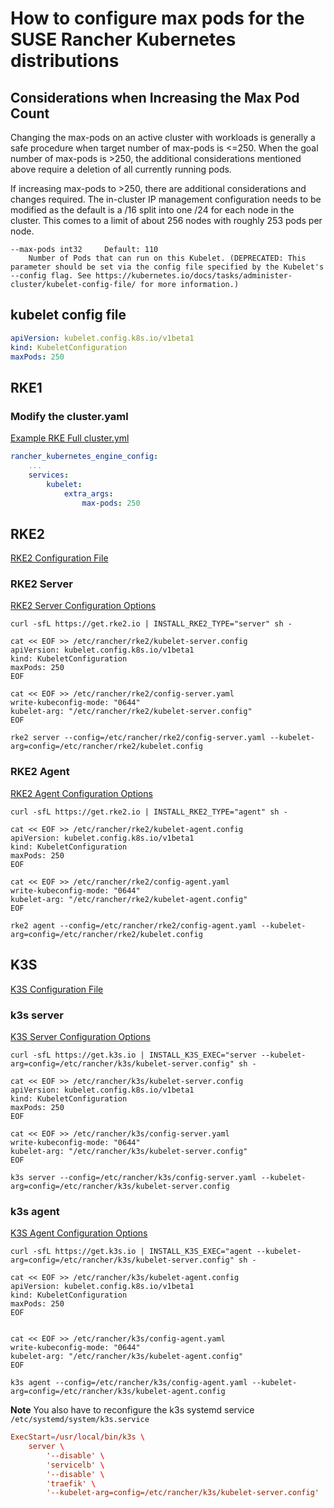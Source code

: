 # How to configure max pods for the SUSE Rancher Kubernetes distributions

## Considerations when Increasing the Max Pod Count

Changing the max-pods on an active cluster with workloads is generally a safe procedure when target number of max-pods is <=250. When the goal number of max-pods is >250, the additional considerations mentioned above require a deletion of all currently running pods.

If increasing max-pods to >250, there are additional considerations and changes required. The in-cluster IP management configuration needs to be modified as the default is a /16 split into one /24 for each node in the cluster. This comes to a limit of about 256 nodes with roughly 253 pods per node.

```console
--max-pods int32     Default: 110
    Number of Pods that can run on this Kubelet. (DEPRECATED: This parameter should be set via the config file specified by the Kubelet's --config flag. See https://kubernetes.io/docs/tasks/administer-cluster/kubelet-config-file/ for more information.)
```

## kubelet config file

```yml
apiVersion: kubelet.config.k8s.io/v1beta1
kind: KubeletConfiguration
maxPods: 250
```

## RKE1

### Modify the cluster.yaml

[Example RKE Full cluster.yml](https://rancher.com/docs/rke/latest/en/example-yamls/#full-cluster-yml-example)

```yml
rancher_kubernetes_engine_config:
    ...
    services:
        kubelet:
            extra_args:
                max-pods: 250
```

## RKE2

[RKE2 Configuration File](https://docs.rke2.io/install/install_options/install_options/#configuration-file)

### RKE2 Server

[RKE2 Server Configuration Options](https://docs.rke2.io/install/install_options/server_config/)

```shell
curl -sfL https://get.rke2.io | INSTALL_RKE2_TYPE="server" sh -

cat << EOF >> /etc/rancher/rke2/kubelet-server.config
apiVersion: kubelet.config.k8s.io/v1beta1
kind: KubeletConfiguration
maxPods: 250
EOF

cat << EOF >> /etc/rancher/rke2/config-server.yaml
write-kubeconfig-mode: "0644"
kubelet-arg: "/etc/rancher/rke2/kubelet-server.config"
EOF

rke2 server --config=/etc/rancher/rke2/config-server.yaml --kubelet-arg=config=/etc/rancher/rke2/kubelet.config
```

### RKE2 Agent

[RKE2 Agent Configuration Options](https://docs.rke2.io/install/install_options/linux_agent_config/)

```shell
curl -sfL https://get.rke2.io | INSTALL_RKE2_TYPE="agent" sh -

cat << EOF >> /etc/rancher/rke2/kubelet-agent.config
apiVersion: kubelet.config.k8s.io/v1beta1
kind: KubeletConfiguration
maxPods: 250
EOF

cat << EOF >> /etc/rancher/rke2/config-agent.yaml
write-kubeconfig-mode: "0644"
kubelet-arg: "/etc/rancher/rke2/kubelet-agent.config"
EOF

rke2 agent --config=/etc/rancher/rke2/config-agent.yaml --kubelet-arg=config=/etc/rancher/rke2/kubelet.config
```

## K3S

[K3S Configuration File](https://rancher.com/docs/k3s/latest/en/installation/install-options/how-to-flags/)

### k3s server

[K3S Server Configuration Options](https://rancher.com/docs/k3s/latest/en/installation/install-options/server-config/)

```shell
curl -sfL https://get.k3s.io | INSTALL_K3S_EXEC="server --kubelet-arg=config=/etc/rancher/k3s/kubelet-server.config" sh -

cat << EOF >> /etc/rancher/k3s/kubelet-server.config
apiVersion: kubelet.config.k8s.io/v1beta1
kind: KubeletConfiguration
maxPods: 250
EOF

cat << EOF >> /etc/rancher/k3s/config-server.yaml
write-kubeconfig-mode: "0644"
kubelet-arg: "/etc/rancher/k3s/kubelet-server.config"
EOF

k3s server --config=/etc/rancher/k3s/config-server.yaml --kubelet-arg=config=/etc/rancher/k3s/kubelet-server.config
```

### k3s agent

[K3S Agent Configuration Options](https://rancher.com/docs/k3s/latest/en/installation/install-options/agent-config/)

```shell
curl -sfL https://get.k3s.io | INSTALL_K3S_EXEC="agent --kubelet-arg=config=/etc/rancher/k3s/kubelet-server.config" sh -

cat << EOF >> /etc/rancher/k3s/kubelet-agent.config
apiVersion: kubelet.config.k8s.io/v1beta1
kind: KubeletConfiguration
maxPods: 250
EOF


cat << EOF >> /etc/rancher/k3s/config-agent.yaml
write-kubeconfig-mode: "0644"
kubelet-arg: "/etc/rancher/k3s/kubelet-agent.config"
EOF

k3s agent --config=/etc/rancher/k3s/config-agent.yaml --kubelet-arg=config=/etc/rancher/k3s/kubelet-agent.config
```

**Note** You also have to reconfigure the k3s systemd service `/etc/systemd/system/k3s.service`

```conf
ExecStart=/usr/local/bin/k3s \
    server \
        '--disable' \
        'servicelb' \
        '--disable' \
        'traefik' \
        '--kubelet-arg=config=/etc/rancher/k3s/kubelet-server.config'
```
